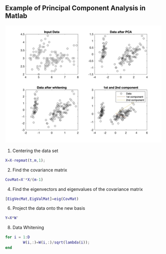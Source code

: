 ## Example of Principal Component Analysis in Matlab

![PCA](Data.jpg "PCA")

1) Centering the data set

```m
X=X-repmat(t,m,1);
```
   
2) Find the covariance matrix

```m
CovMat=X'*X/(m-1)
```

4) Find the eigenvectors and eigenvalues of the covariance matrix

```m
[EigVecMat,EigValMat]=eig(CovMat)
```

6) Project the data onto the new basis

```m
Y=X*W'
```

8) Data Whitening

```m
for i = 1:D
        W(i,:)=W(i,:)/sqrt(lambda(i));
end
```
